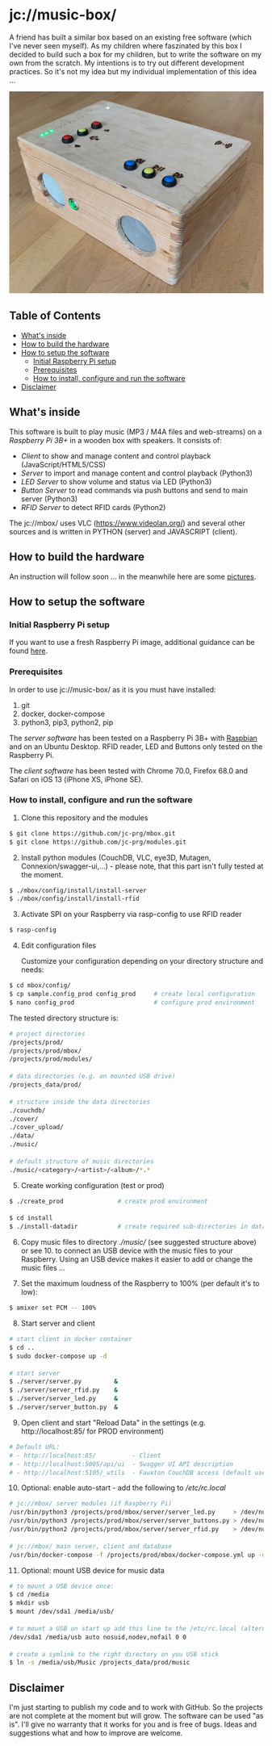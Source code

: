 # jc://music-box/

A friend has built a similar box based on an existing free software (which I've never seen myself). As my children where faszinated by this box I decided to build such a box for my children, but to write the software on my own from the scratch. My intentions is to try out different development practices. So it's not my idea but my individual implementation of this idea ...

![mbox image](https://raw.githubusercontent.com/jc-prg/mbox/master/docs/mbox.jpg)

## Table of Contents

- [What's inside](#whats-inside)
- [How to build the hardware](#how-to-build-the-hardware)
- [How to setup the software](#how-to-setup-the-software)
  - [Initial Raspberry Pi setup](#initial-raspberry-pi-setup)
  - [Prerequisites](#prerequisites)
  - [How to install, configure and run the software](#how-to-install-configure-and-run-the-software)
- [Disclaimer](#disclaimer)

## What's inside

This software is built to play music (MP3 / M4A files and web-streams) on a _Raspberry Pi 3B+_ in a wooden box with speakers. It consists of:

- *Client* to show and manage content and control playback (JavaScript/HTML5/CSS)
- *Server* to import and manage content and control playback (Python3)
- *LED Server* to show volume and status via LED (Python3)
- *Button Server* to read commands via push buttons and send to main server (Python3)
- *RFID Server* to detect RFID cards (Python2)

The jc://mbox/ uses VLC (https://www.videolan.org/) and several other sources and is written in PYTHON (server) and JAVASCRIPT (client).

## How to build the hardware

An instruction will follow soon ... in the meanwhile here are some [pictures](docs/INSTRUCTION_BUILD_HARDWARE.md).

## How to setup the software

### Initial Raspberry Pi setup

If you want to use a fresh Raspberry Pi image, additional guidance can be found [here](docs/INSTRUCTION_PREPARE_RPI.md).

### Prerequisites

In order to use jc://music-box/ as it is you must have installed:

1. git
2. docker, docker-compose
3. python3, pip3, python2, pip

The *server software* has been tested on a Raspberry Pi 3B+ with [Raspbian](docs/INSTRUCTION_PREPARE_RPI.md) and on an Ubuntu Desktop. RFID reader, LED and Buttons only tested on the Raspberry Pi.

The *client software* has been tested with Chrome 70.0, Firefox 68.0 and Safari on iOS 13 (iPhone XS, iPhone SE).

### How to install, configure and run the software

1. Clone this repository and the modules

```bash
$ git clone https://github.com/jc-prg/mbox.git
$ git clone https://github.com/jc-prg/modules.git
```

2. Install python modules (CouchDB, VLC, eye3D, Mutagen, Connexion/swagger-ui,...) - please note, that this part isn't fully tested at the moment.

```bash
$ ./mbox/config/install/install-server
$ ./mbox/config/install/install-rfid
```
3. Activate SPI on your Raspberry via rasp-config to use RFID reader

```bash
$ rasp-config
```

4. Edit configuration files

   Customize your configuration depending on your directory structure and needs:

```bash
$ cd mbox/config/
$ cp sample.config_prod config_prod     # create local configuration
$ nano config_prod                      # configure prod environment
```

   The tested directory structure is:

```bash
# project directories
/projects/prod/
/projects/prod/mbox/
/projects/prod/modules/

# data directories (e.g. on mounted USB drive)
/projects_data/prod/

# structure inside the data directories
./couchdb/
./cover/
./cover_upload/
./data/
./music/

# default structure of music directories
./music/<category>/<artist>/<album>/*.*
```

5. Create working configuration (test or prod)

```bash
$ ./create_prod               # create prod environment

$ cd install
$ ./install-datadir           # create required sub-directories in data-dir, chmod 777 for cover_upload
```

6. Copy music files to directory *./music/* (see suggested structure above) or see 10. to connect an USB device with the music files to your Raspberry. Using an USB device makes it easier to add or change the music files ...

7. Set the maximum loudness of the Raspberry to 100% (per default it's to low):

```bash
$ amixer set PCM -- 100%
```

8. Start server and client

```bash
# start client in docker container
$ cd ..
$ sudo docker-compose up -d

# start server
$ ./server/server.py         &
$ ./server/server_rfid.py    &
$ ./server/server_led.py     &
$ ./server/server_button.py  &
```

9. Open client and start "Reload Data" in the settings (e.g. http://localhost:85/ for PROD environment)

```bash
# Default URL:
# - http://localhost:85/          - Client
# - http://localhost:5005/api/ui  - Swagger UI API description
# - http://localhost:5105/_utils  - Fauxton CouchDB access (default user:mbox; pwd:mbox)

```

10. Optional: enable auto-start - add the following to */etc/rc.local*

```bash
# jc://mbox/ server modules (if Raspberry Pi)
/usr/bin/python3 /projects/prod/mbox/server/server_led.py     > /dev/null &
/usr/bin/python3 /projects/prod/mbox/server/server_buttons.py > /dev/null &
/usr/bin/python2 /projects/prod/mbox/server/server_rfid.py    > /dev/null &

# jc://mbox/ main server, client and database
/usr/bin/docker-compose -f /projects/prod/mbox/docker-compose.yml up -d &
```

11. Optional: mount USB device for music data

```bash
# to mount a USB device once:
$ cd /media
$ mkdir usb
$ mount /dev/sda1 /media/usb/

# to mount a USB on start up add this line to the /etc/rc.local (alternatively you can add a line to /etc/fstab)
/dev/sda1 /media/usb auto nosuid,nodev,nofail 0 0

# create a symlink to the right directory on you USB stick
$ ln -s /media/usb/Music /projects_data/prod/music
```

## Disclaimer

I'm just starting to publish my code and to work with GitHub. So the projects are not complete at the moment but will grow.
The software can be used "as is". I'll give no warranty that it works for you and is free of bugs. Ideas and suggestions what and how to improve are welcome.

